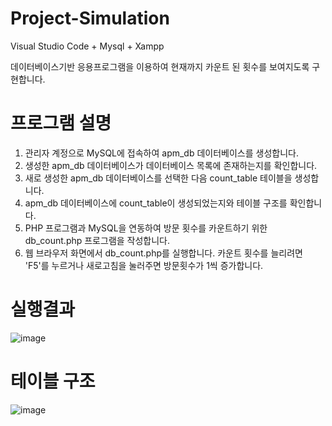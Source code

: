 # Project-Simulation

Visual Studio Code + Mysql + Xampp

데이터베이스기반 응용프로그램을 이용하여 현재까지 카운트 된 횟수를 보여지도록 구현합니다.

# 프로그램 설명

1. 관리자 계정으로 MySQL에 접속하여 apm_db 데이터베이스를 생성합니다.
2. 생성한 apm_db 데이터베이스가 데이터베이스 목록에 존재하는지를 확인합니다.
3. 새로 생성한 apm_db 데이터베이스를 선택한 다음 count_table 테이블을 생성합니다.
4. apm_db 데이터베이스에 count_table이 생성되었는지와 테이블 구조를 확인합니다.
5. PHP 프로그램과 MySQL을 연동하여 방문 횟수를 카운트하기 위한 db_count.php 프로그램을 작성합니다.
6. 웹 브라우저 화면에서 db_count.php를 실행합니다. 카운트 횟수를 늘리려면 'F5'를 누르거나 새로고침을 눌러주면 방문횟수가 1씩 증가합니다.

# 실행결과
![image](https://user-images.githubusercontent.com/89557740/170019898-c62b1fa9-ecaf-4541-981c-dbcef536ceca.png)

# 테이블 구조
![image](https://user-images.githubusercontent.com/89557740/170020629-8a1813e9-0a94-44a6-a655-87b0702de4bc.png)
